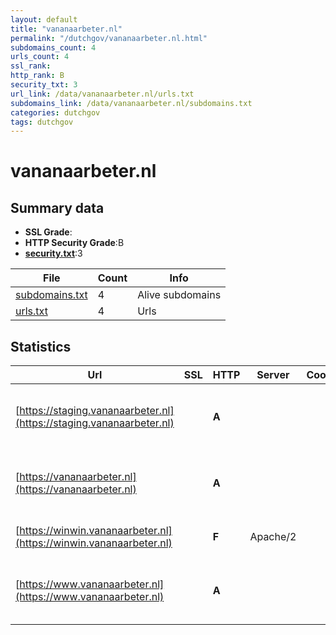 ```yaml
---
layout: default
title: "vananaarbeter.nl"
permalink: "/dutchgov/vananaarbeter.nl.html"
subdomains_count: 4
urls_count: 4
ssl_rank: 
http_rank: B
security_txt: 3
url_link: /data/vananaarbeter.nl/urls.txt
subdomains_link: /data/vananaarbeter.nl/subdomains.txt
categories: dutchgov
tags: dutchgov
---
```



# vananaarbeter.nl
## Summary data


 - **SSL Grade**:
 - **HTTP Security Grade**:B
 - **[security.txt](https://www.digitaleoverheid.nl/nieuws/standaard-security-txt-nu-verplicht-voor-overheid/)**:3


| File       | Count | Info |
|------------|-------|------|
|[subdomains.txt](/DutchGovScope/data/vananaarbeter.nl/subdomains.txt)|4|Alive subdomains|
|[urls.txt](/DutchGovScope/data/vananaarbeter.nl/urls.txt)|4|Urls|


## Statistics


| Url | SSL | HTTP | Server | Cookie | HSTS | CORS | CTO | CSP | XFO | XXP | RP |FP| Tech |Title |
|--------|-------|-------|------|------|------|------|------|------|------|------|------|------|------|------|
|[https://staging.vananaarbeter.nl](https://staging.vananaarbeter.nl)| | **A**|| |:white_check_mark: | | | | :white_check_mark: | :white_check_mark: | :white_check_mark: | |Akamai Craft CMS HSTS SEOmatic|vanAnaarBeter|
|[https://vananaarbeter.nl](https://vananaarbeter.nl)| | **A**|| |:white_check_mark: | | | | :white_check_mark: | :white_check_mark: | :white_check_mark: | |Akamai Craft CMS HSTS SEOmatic|vanAnaarBeter|
|[https://winwin.vananaarbeter.nl](https://winwin.vananaarbeter.nl)| | **F**|Apache/2| | | | | | | | :white_check_mark: | |Apache HTTP Server:2|vanAnaarBeter |...|
|[https://www.vananaarbeter.nl](https://www.vananaarbeter.nl)| | **A**|| |:white_check_mark: | | | | :white_check_mark: | :white_check_mark: | :white_check_mark: | |Akamai Craft CMS HSTS SEOmatic|vanAnaarBeter|


